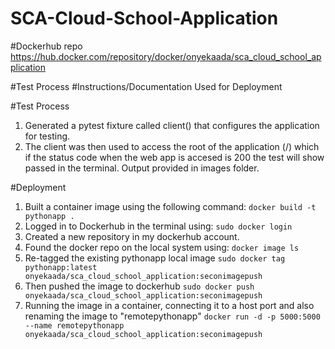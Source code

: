 # SCA-Cloud-School-Application
#Dockerhub repo
https://hub.docker.com/repository/docker/onyekaada/sca_cloud_school_application

#Test Process
#Instructions/Documentation Used for Deployment

#Test Process
1. Generated a pytest fixture called client() that configures the application for testing.
2. The client was then used to access the root of the application (/) which if the status code when the
   web app is accesed is 200 the test will show passed in the terminal. Output provided in images folder.
   
   
#Deployment
1. Built a container image using the following command:
`docker build -t pythonapp .`
2. Logged in to Dockerhub in the terminal  using:
`sudo docker login`
3. Created a new repository in my dockerhub account.
4. Found the docker repo on the local system using:
`docker image ls`
5. Re-tagged the existing pythonapp local image
`sudo docker tag pythonapp:latest onyekaada/sca_cloud_school_application:seconimagepush`
6. Then pushed the image to dockerhub
`sudo docker push onyekaada/sca_cloud_school_application:seconimagepush`
7. Running the image in a container, connecting it to a host port and also renaming the image to "remotepythonapp"
`docker run -d -p 5000:5000 --name remotepythonapp onyekaada/sca_cloud_school_application:seconimagepush`

 
 

